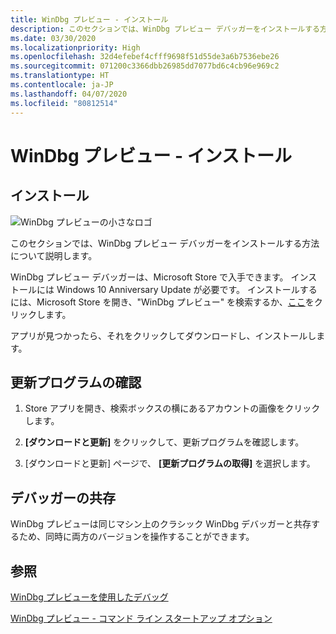 ```yaml
---
title: WinDbg プレビュー - インストール
description: このセクションでは、WinDbg プレビュー デバッガーをインストールする方法について説明します。
ms.date: 03/30/2020
ms.localizationpriority: High
ms.openlocfilehash: 32d4efebef4cfff9698f51d55de3a6b7536ebe26
ms.sourcegitcommit: 071200c3366dbb26985dd7077bd6c4cb96e969c2
ms.translationtype: HT
ms.contentlocale: ja-JP
ms.lasthandoff: 04/07/2020
ms.locfileid: "80812514"
---
```

# <a name="windbg-preview---installation"></a>WinDbg プレビュー - インストール

## <a name="installation"></a>インストール

![WinDbg プレビューの小さなロゴ](images/windbgx-preview-logo.png)

このセクションでは、WinDbg プレビュー デバッガーをインストールする方法について説明します。

WinDbg プレビュー デバッガーは、Microsoft Store で入手できます。 インストールには Windows 10 Anniversary Update が必要です。 インストールするには、Microsoft Store を開き、"WinDbg プレビュー" を検索するか、[ここ](
https://www.microsoft.com/store/apps/9pgjgd53tn86)をクリックします。

アプリが見つかったら、それをクリックしてダウンロードし、インストールします。

## <a name="checking-for-updates"></a>更新プログラムの確認

1. Store アプリを開き、検索ボックスの横にあるアカウントの画像をクリックします。 

2. **[ダウンロードと更新]** をクリックして、更新プログラムを確認します。

3. [ダウンロードと更新] ページで、 **[更新プログラムの取得]** を選択します。

## <a name="debugger-coexistence"></a>デバッガーの共存  

WinDbg プレビューは同じマシン上のクラシック WinDbg デバッガーと共存するため、同時に両方のバージョンを操作することができます。

## <a name="see-also"></a>参照

[WinDbg プレビューを使用したデバッグ](debugging-using-windbg-preview.md)

[WinDbg プレビュー - コマンド ライン スタートアップ オプション](windbg-command-line-preview.md)
